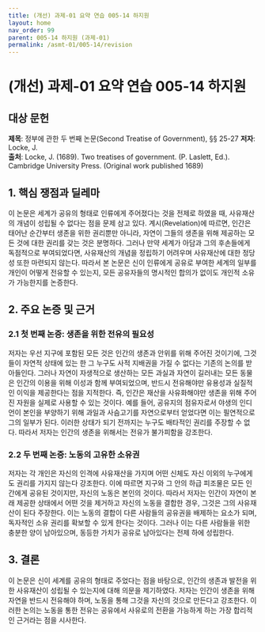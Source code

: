 ```yaml
---
title: (개선) 과제-01 요약 연습 005-14 하지원
layout: home
nav_order: 99
parent: 005-14 하지원 (과제-01)
permalink: /asmt-01/005-14/revision
---
```


# (개선) 과제-01 요약 연습 005-14 하지원 


## 대상 문헌
**제목**: 정부에 관한 두 번째 논문(Second Treatise of Government), §§ 25-27 
**저자**: Locke, J.  
**출처**: Locke, J. (1689). Two treatises of government. (P. Laslett, Ed.). Cambridge University Press. (Original work published 1689)

## 1. 핵심 쟁점과 딜레마  
이 논문은 세계가 공유의 형태로 인류에게 주어졌다는 것을 전제로 하였을 때, 사유재산의 개념이 성립될 수 없다는 점을 문제 삼고 있다. 계시(Revelation)에 따르면, 인간은 태어난 순간부터 생존을 위한 권리뿐만 아니라, 자연이 그들의 생존을 위해 제공하는 모든 것에 대한 권리를 갖는 것은 분명하다. 그러나 만약 세계가 아담과 그의 후손들에게 독점적으로 부여되었다면, 사유재산의 개념을 정립하기 어려우며 사유재산에 대한 정당성 또한 마련되지 않는다. 따라서 본 논문은 신이 인류에게 공유로 부여한 세계의 일부를 개인이 어떻게 전유할 수 있는지, 모든 공유자들의 명시적인 합의가 없이도 개인적 소유가 가능한지를 논증한다. 

## 2. 주요 논증 및 근거  

### 2.1 첫 번째 논증: 생존을 위한 전유의 필요성  
저자는 우선 지구에 포함된 모든 것은 인간의 생존과 안위를 위해 주어진 것이기에, 그것들이 자연적 상태에 있는 한 그 누구도 사적 지배권을 가질 수 없다는 기존의 논의를 받아들인다. 그러나 자연이 자생적으로 생산하는 모든 과실과 자연이 길러내는 모든 동물은 인간의 이용을 위해 이성과 함께 부여되었으며, 반드시 전유해야만 유용성과 실질적인 이익을 제공한다는 점을 지적한다. 즉, 인간은 재산을 사유화해야만 생존을 위해 주어진 자원을 실제로 사용할 수 있는 것이다. 예를 들어, 공유지의 점유자로서 야생의 인디언이 본인을 부양하기 위해 과일과 사슴고기를 자연으로부터 얻었다면 이는 필연적으로 그의 일부가 된다. 이러한 상태가 되기 전까지는 누구도 배타적인 권리를 주장할 수 없다. 따라서 저자는 인간의 생존을 위해서는 전유가 불가피함을 강조한다.

### 2.2 두 번째 논증: 노동의 고유한 소유권
저자는 각 개인은 자신의 인격에 사유재산을 가지며 어떤 신체도 자신 이외의 누구에게도 권리를 가지지 않는다 강조한다. 이에 따르면 지구와 그 안의 하급 피조물은 모든 인간에게 공유된 것이지만, 자신의 노동은 본인의 것이다. 따라서 저자는 인간이 자연이 본래 제공한 상태에서 어떤 것을 제거하고 자신의 노동을 결합한 경우, 그것은 그의 사유재산이 된다 주장한다. 이는 노동의 결합이 다른 사람들의 공유권을 배제하는 요소가 되며, 독자적인 소유 권리를 확보할 수 있게 한다는 것이다. 그러나 이는 다른 사람들을 위한 충분한 양이 남아있으며, 동등한 가치가 공유로 남아있다는 전제 하에 성립한다.

## 3. 결론  
이 논문은 신이 세계를 공유의 형태로 주었다는 점을 바탕으로, 인간의 생존과 발전을 위한 사유재산이 성립될 수 있는지에 대해 의문을 제기하였다. 저자는 인간이 생존을 위해 자연을 반드시 전유해야 하며, 노동을 통해 그것을 자신의 것으로 만든다고 강조한다. 이러한 논의는 노동을 통한 전유는 공유에서 사유로의 전환을 가능하게 하는 가장 합리적인 근거라는 점을 시사한다. 
